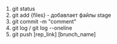 1. git status
2. git add {files} - добавлает файлы stage 
3. git commit  -m "comment"
4. git log / git log --oneline
5. git push [rep_link] [brunch_name]